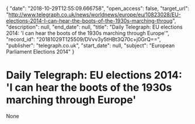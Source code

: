 {
  "date": "2018-10-29T12:55:09.666758", 
  "open_access": false, 
  "target_url": "http://www.telegraph.co.uk/news/worldnews/europe/eu/10823028/EU-elections-2014-I-can-hear-the-boots-of-the-1930s-marching-throug", 
  "description": null, 
  "end_date": null, 
  "title": "Daily Telegraph: EU elections 2014: 'I can hear the boots of the 1930s marching through Europe'", 
  "record_id": "20181029T125509/DVvv3y5tHBt3Q70c+j0GrQ==", 
  "publisher": "telegraph.co.uk", 
  "start_date": null, 
  "subject": "European Parliament Elections 2014"
}

# Daily Telegraph: EU elections 2014: 'I can hear the boots of the 1930s marching through Europe'

None